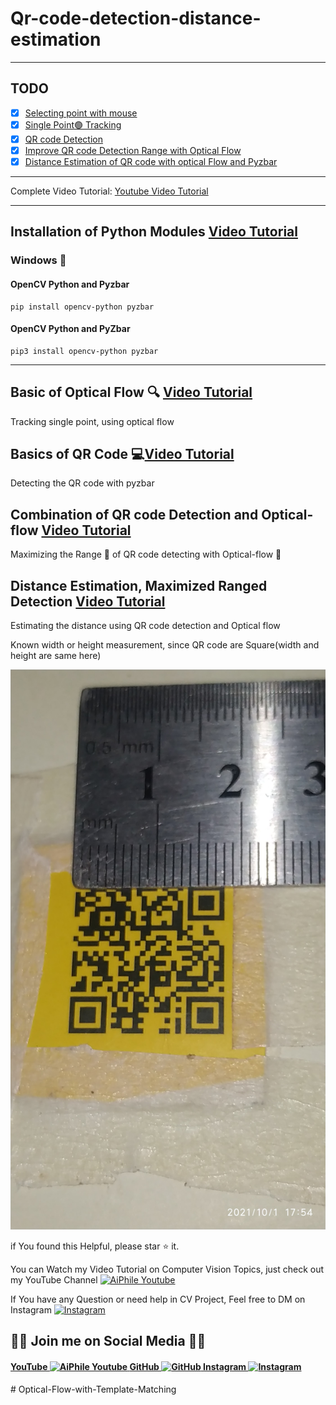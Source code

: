 <!-- '''
-------------------------------------------
-    Author: Asadullah Dal                -
-    =============================        -
-    Company Name: AiPhile                -
-    =============================        -
-    Purpose : Youtube Channel            -
-    ============================         -
-    Link: https://youtube.com/c/aiphile  -
-------------------------------------------
''' -->

# Qr-code-detection-distance-estimation

---

## TODO

- [x] [Selecting point with mouse](https://www.youtube.com/watch?v=VUTJeDl-ar8&t=283s)
- [x] [Single Point🟢 Tracking](https://www.youtube.com/watch?v=VUTJeDl-ar8&t=770s)
- [x] [QR code Detection](https://www.youtube.com/watch?v=VUTJeDl-ar8&t=1188s)
- [x] [Improve QR code Detection Range with Optical Flow](https://www.youtube.com/watch?v=VUTJeDl-ar8&t=1647s)
- [x] [Distance Estimation of QR code with optical Flow and Pyzbar](https://www.youtube.com/watch?v=VUTJeDl-ar8&t=2120s)

---

Complete Video Tutorial: [Youtube Video Tutorial](https://youtu.be/VUTJeDl-ar8)

---

## Installation of Python Modules [Video Tutorial](https://www.youtube.com/watch?v=VUTJeDl-ar8&t=165s)

### Windows 💠

#### OpenCV Python and Pyzbar

```
pip install opencv-python pyzbar
```

#### OpenCV Python and PyZbar

```
pip3 install opencv-python pyzbar
```

---

## Basic of Optical Flow 🔍 [Video Tutorial](https://www.youtube.com/watch?v=VUTJeDl-ar8&t=770s)

Tracking single point, using optical flow

## Basics of QR Code 💻[Video Tutorial](https://www.youtube.com/watch?v=VUTJeDl-ar8&t=1188s)

Detecting the QR code with pyzbar

## Combination of QR code Detection and Optical-flow  [Video Tutorial](https://www.youtube.com/watch?v=VUTJeDl-ar8&t=1647s)

Maximizing the Range 🐎 of QR code detecting with Optical-flow 🔎

## Distance Estimation, Maximized Ranged Detection  [Video Tutorial](https://www.youtube.com/watch?v=VUTJeDl-ar8&t=2120s)

Estimating the distance using QR code detection and Optical flow

Known width or height measurement, since QR code are Square(width and height are same here)

![orginal image ](images/IMG_20211001_175418_1.jpg)

if You found this Helpful, please star :star: it.

You can Watch my Video Tutorial on Computer Vision Topics, just check out my YouTube Channel <a href="https://www.youtube.com/c/aiphile">  <img alt="AiPhile Youtube" src="https://user-images.githubusercontent.com/66181793/131223988-882d53a0-4882-468f-9bd7-46b46466baae.png"  width="20"> </a>

If You have any Question or need help in CV Project, Feel free to DM on Instagram  <a href="https://www.instagram.com/aiphile17/">  <img alt="Instagram" src="https://user-images.githubusercontent.com/66181793/131223931-32d84c10-88b4-4cd6-8eb8-89f06c3b5b51.png"  width="20"> </a>

## 💚🖤 Join me on Social Media 💚🖤

<h4><a href="https://www.youtube.com/c/aiphile"> YouTube <img alt="AiPhile Youtube" src="https://user-images.githubusercontent.com/66181793/131223988-882d53a0-4882-468f-9bd7-46b46466baae.png"  width="35"> </a>
 <a href="https://github.com/Asadullah-Dal17">  GitHub  <img alt="GitHub" src="https://user-images.githubusercontent.com/66181793/131223930-9fd2bfc7-9c43-465d-a057-55f3292f3b2b.png"  width="35"> </a>
  <a href="https://www.instagram.com/aiphile17/">   Instagram <img alt="Instagram" src="https://user-images.githubusercontent.com/66181793/131223931-32d84c10-88b4-4cd6-8eb8-89f06c3b5b51.png"  width="35"> </a> </h4>
# Optical-Flow-with-Template-Matching
